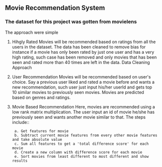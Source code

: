 ## Movie Recommendation System

### The dataset for this project was gotten from movielens

The approach were simple
1. Hihgly Rated
	Movies will be recommended based on ratings from all the users in the dataset. The data has been cleaned to remove bias for instance if a movie has only been rated by just one user and has a very high rating, such case has been removed and only movies that has been seen and rated more than 40 times are left in the data. Data Cleaning Approach

2. User Recommendation
	Movies will be recommended based on user's choice. Say a previous user liked and rated a movie before and wants a new recommendation, such user just input his/her userId and gets top 10 similar movies to previously seen movies. Movies are predicted based on genres and ratings.

3. Movie Based Recommendation
	Here, movies are recommended using a low rank matrix multiplication. The user input an id of movie he/she has previously seen and wants another movie similar to that. The steps include::
	
		a. Get features for movie
		b. Subtract current movie features from every other movie features and take absolute value
		c. Sum all features to get a 'total difference score' for each movie
		d. Create a new column with difference score for each movie
		e. Sort movies from least different to most different and show results